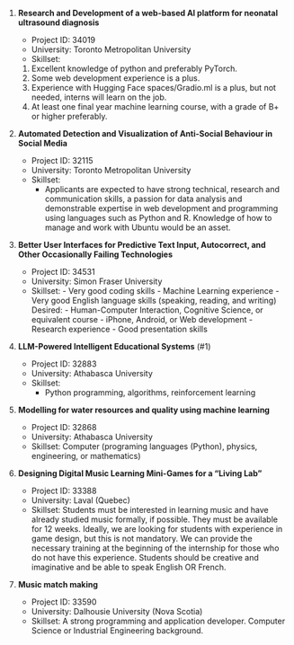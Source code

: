 
1.  **Research and Development of a web-based AI platform for neonatal ultrasound diagnosis**
	- Project ID: 34019
	- University: Toronto Metropolitan University 
	- Skillset: 
	1. Excellent knowledge of python and preferably PyTorch.
	2. Some web development experience is a plus.
	3. Experience with Hugging Face spaces/Gradio.ml is a plus, but not needed, interns will learn on the job.
	4. At least one final year machine learning course, with a grade of B+ or higher preferably.

2. **Automated Detection and Visualization of Anti-Social Behaviour in Social Media**
	- Project ID: 32115
	- University: Toronto Metropolitan University
	- Skillset:
		- Applicants are expected to have strong technical, research and communication skills, a passion for data analysis and demonstrable expertise in web development and programming using languages such as Python and R. Knowledge of how to manage and work with Ubuntu would be an asset.

3. **Better User Interfaces for Predictive Text Input, Autocorrect, and Other Occasionally Failing Technologies**
	- Project ID: 34531
	- University: Simon Fraser University
	- Skillset: - Very good coding skills - Machine Learning experience - Very good English language skills (speaking, reading, and writing) Desired: - Human-Computer Interaction, Cognitive Science, or equivalent course - iPhone, Android, or Web development - Research experience - Good presentation skills

4. **LLM-Powered Intelligent Educational Systems** (#1)
	- Project ID: 32883
	- University: Athabasca University
	- Skillset: 
		- Python programming, algorithms, reinforcement learning

5. **Modelling for water resources and quality using machine learning**
	- Project ID: 32868
	- University: Athabasca University
	- Skillset: Computer (programing languages (Python), physics, engineering, or mathematics)

6. **Designing Digital Music Learning Mini-Games for a “Living Lab”**
	- Project ID: 33388
	- University: Laval (Quebec)
	- Skillset: Students must be interested in learning music and have already studied music formally, if possible. They must be available for 12 weeks. Ideally, we are looking for students with experience in game design, but this is not mandatory. We can provide the necessary training at the beginning of the internship for those who do not have this experience. Students should be creative and imaginative and be able to speak English OR French.

7. **Music match making**
	- Project ID: 33590
	- University: Dalhousie University (Nova Scotia)
	- Skillset: A strong programming and application developer. Computer Science or Industrial Engineering background.